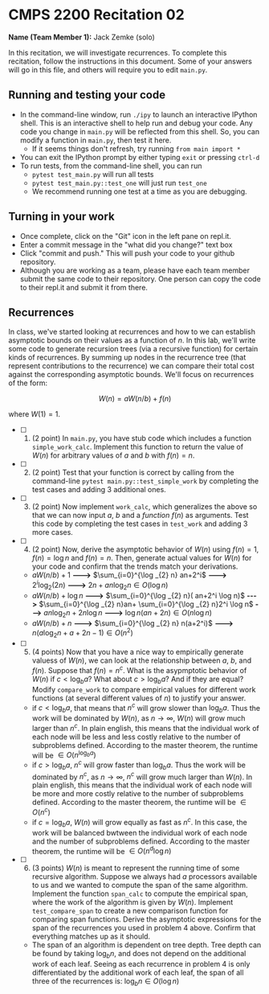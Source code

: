 # CMPS 2200  Recitation 02

**Name (Team Member 1):** Jack Zemke (solo)  

In this recitation, we will investigate recurrences. 
To complete this recitation, follow the instructions in this document. Some of your answers will go in this file, and others will require you to edit `main.py`.



## Running and testing your code
- In the command-line window, run `./ipy` to launch an interactive IPython shell. This is an interactive shell to help run and debug your code. Any code you change in `main.py` will be reflected from this shell. So, you can modify a function in `main.py`, then test it here.
  + If it seems things don't refresh, try running `from main import *`
- You can exit the IPython prompt by either typing `exit` or pressing `ctrl-d`
- To run tests, from the command-line shell, you can run
  + `pytest test_main.py` will run all tests
  + `pytest test_main.py::test_one` will just run `test_one`
  + We recommend running one test at a time as you are debugging.

## Turning in your work

- Once complete, click on the "Git" icon in the left pane on repl.it.
- Enter a commit message in the "what did you change?" text box
- Click "commit and push." This will push your code to your github repository.
- Although you are working as a team, please have each team member submit the same code to their repository. One person can copy the code to their repl.it and submit it from there.

## Recurrences

In class, we've started looking at recurrences and how to we can establish asymptotic bounds on their values as a function of $n$. In this lab, we'll write some code to generate recursion trees (via a recursive function) for certain kinds of recurrences. By summing up nodes in the recurrence tree (that represent contributions to the recurrence) we can compare their total cost against the corresponding asymptotic bounds. We'll focus on  recurrences of the form:

$$ W(n) = aW(n/b) + f(n) $$

where $W(1) = 1$.

- [ ] 1. (2 point) In `main.py`, you have stub code which includes a function `simple_work_calc`. Implement this function to return the value of $W(n)$ for arbitrary values of $a$ and $b$ with $f(n)=n$.

- [ ] 2. (2 point) Test that your function is correct by calling from the command-line `pytest main.py::test_simple_work` by completing the test cases and adding 3 additional ones.

- [ ] 3. (2 point) Now implement `work_calc`, which generalizes the above so that we can now input $a$, $b$ and a *function* $f(n)$ as arguments. Test this code by completing the test cases in `test_work` and adding 3 more cases.

- [ ] 4. (2 point) Now, derive the asymptotic behavior of $W(n)$ using $f(n) = 1$, $f(n) = \log n$ and $f(n) = n$. Then, generate actual values for $W(n)$ for your code and confirm that the trends match your derivations.
  - $aW(n/b) + 1$   __--->__ $\sum_{i=0}^{\log _{2} n} an+2^i$ __--->__ $2^i \log _{2} (2n)$ __--->__ $2n+an\log _{2} n \in O( \log{n})$
  - $aW(n/b) + \log n$   __--->__ $\sum_{i=0}^{\log _{2} n}( an+2^i \log n)$ __--->__ $\sum_{i=0}^{\log _{2} n}an+ \sum_{i=0}^{\log _{2} n}2^i \log n$  __--->__ $an\log _{2} n+2n\log{n}$ __--->__ $\log{n}(an+2n) \in O(n\log{n})$
   - $aW(n/b) + n$   __--->__ $\sum_{i=0}^{\log _{2} n} n(a+2^i)$  __--->__ $n({a\log _{2} n}+a+2n-1) \in O(n^2)$



- [ ] 5. (4 points) Now that you have a nice way to empirically generate valuess of $W(n)$, we can look at the relationship between $a$, $b$, and $f(n)$. Suppose that $f(n) = n^c$. What is the asypmptotic behavior of $W(n)$ if $c < \log_b a$? What about $c > \log_b a$? And if they are equal? Modify `compare_work` to compare empirical values for different work functions (at several different values of $n$) to justify your answer. 
   - if $c < \log_b a$, that means that $n^c$ will grow slower than $\log_b a$. Thus the work will be dominated by $W(n)$, as $n \to \infty$, $W(n)$ will grow much larger than $n^c$. In plain english, this means that the individual work of each node will be less and less costly relative to the number of subproblems defined. According to the master theorem, the runtime will be $\in O(n^{\log_b a})$
   - if $c > \log_b a$, $n^c$ will grow faster than $\log_b a$. Thus the work will be dominated by $n^c$, as $n \to \infty$, $n^c$ will grow much larger than $W(n)$. In plain english, this means that the individual work of each node will be more and more costly relative to the number of subproblems defined. According to the master theorem, the runtime will be $\in O(n^c)$
   - if $c = \log_b a$, $W(n)$ will grow equally as fast as $n^c$. In this case, the work will be balanced bwtween the individual work of each node and the number of subproblems defined. According to the master theorem, the runtime will be $\in O(n^d\log n)$

- [ ] 6. (3 points) $W(n)$ is meant to represent the running time of some recursive algorithm. Suppose we always had $a$ processors available to us and we wanted to compute the span of the same algorithm. Implement the function `span_calc` to compute the empirical span, where the work of the algorithm is given by $W(n)$. Implement `test_compare_span` to create a new comparison function for comparing span functions. Derive the asymptotic expressions for the span of the recurrences you used in problem 4 above. Confirm that everything matches up as it should. 
  - The span of an algorithm is dependent on tree depth. Tree depth can be found by taking $\log_b n$, and does not depend on the additional work of each leaf. Seeing as each recurrence in problem 4 is only differentiated by the additional work of each leaf, the span of all three of the recurrences is:  $\log_b n\in O(\log n)$

